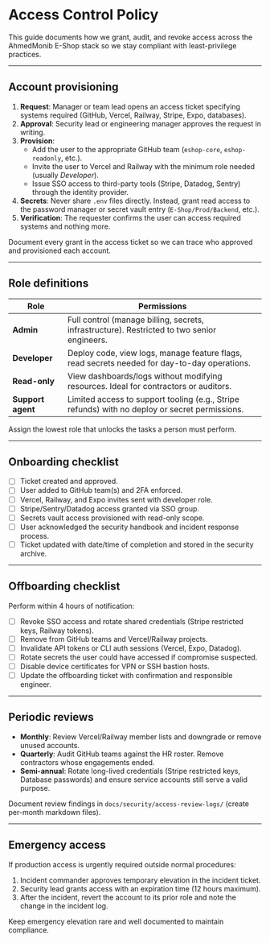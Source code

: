 # Access Control Policy

This guide documents how we grant, audit, and revoke access across the AhmedMonib E-Shop stack so we
stay compliant with least-privilege practices.

---

## Account provisioning

1. **Request**: Manager or team lead opens an access ticket specifying systems required (GitHub,
   Vercel, Railway, Stripe, Expo, databases).
2. **Approval**: Security lead or engineering manager approves the request in writing.
3. **Provision**:
   - Add the user to the appropriate GitHub team (`eshop-core`, `eshop-readonly`, etc.).
   - Invite the user to Vercel and Railway with the minimum role needed (usually _Developer_).
   - Issue SSO access to third-party tools (Stripe, Datadog, Sentry) through the identity provider.
4. **Secrets**: Never share `.env` files directly. Instead, grant read access to the password
   manager or secret vault entry (`E-Shop/Prod/Backend`, etc.).
5. **Verification**: The requester confirms the user can access required systems and nothing more.

Document every grant in the access ticket so we can trace who approved and provisioned each account.

---

## Role definitions

| Role              | Permissions                                                                                    |
| ----------------- | ---------------------------------------------------------------------------------------------- |
| **Admin**         | Full control (manage billing, secrets, infrastructure). Restricted to two senior engineers.    |
| **Developer**     | Deploy code, view logs, manage feature flags, read secrets needed for day-to-day operations.   |
| **Read-only**     | View dashboards/logs without modifying resources. Ideal for contractors or auditors.           |
| **Support agent** | Limited access to support tooling (e.g., Stripe refunds) with no deploy or secret permissions. |

Assign the lowest role that unlocks the tasks a person must perform.

---

## Onboarding checklist

- [ ] Ticket created and approved.
- [ ] User added to GitHub team(s) and 2FA enforced.
- [ ] Vercel, Railway, and Expo invites sent with developer role.
- [ ] Stripe/Sentry/Datadog access granted via SSO group.
- [ ] Secrets vault access provisioned with read-only scope.
- [ ] User acknowledged the security handbook and incident response process.
- [ ] Ticket updated with date/time of completion and stored in the security archive.

---

## Offboarding checklist

Perform within 4 hours of notification:

- [ ] Revoke SSO access and rotate shared credentials (Stripe restricted keys, Railway tokens).
- [ ] Remove from GitHub teams and Vercel/Railway projects.
- [ ] Invalidate API tokens or CLI auth sessions (Vercel, Expo, Datadog).
- [ ] Rotate secrets the user could have accessed if compromise suspected.
- [ ] Disable device certificates for VPN or SSH bastion hosts.
- [ ] Update the offboarding ticket with confirmation and responsible engineer.

---

## Periodic reviews

- **Monthly**: Review Vercel/Railway member lists and downgrade or remove unused accounts.
- **Quarterly**: Audit GitHub teams against the HR roster. Remove contractors whose engagements
  ended.
- **Semi-annual**: Rotate long-lived credentials (Stripe restricted keys, Database passwords) and
  ensure service accounts still serve a valid purpose.

Document review findings in `docs/security/access-review-logs/` (create per-month markdown files).

---

## Emergency access

If production access is urgently required outside normal procedures:

1. Incident commander approves temporary elevation in the incident ticket.
2. Security lead grants access with an expiration time (12 hours maximum).
3. After the incident, revert the account to its prior role and note the change in the incident log.

Keep emergency elevation rare and well documented to maintain compliance.
